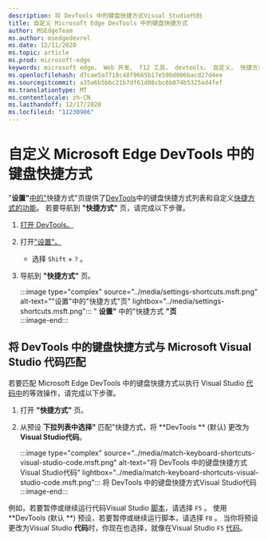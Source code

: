 ```yaml
---
description: 将 DevTools 中的键盘快捷方式Visual Studio代码
title: 自定义 Microsoft Edge DevTools 中的键盘快捷方式
author: MSEdgeTeam
ms.author: msedgedevrel
ms.date: 12/11/2020
ms.topic: article
ms.prod: microsoft-edge
keywords: microsoft edge， Web 开发， f12 工具， devtools， 自定义， 快捷方式， 键盘， visual studio 代码
ms.openlocfilehash: d7cae5a7718c48f9665b17e59bd006bacd27d4ee
ms.sourcegitcommit: a35a6b5bbc21b7df61d08cbc6b074b5325ad4fef
ms.translationtype: MT
ms.contentlocale: zh-CN
ms.lasthandoff: 12/17/2020
ms.locfileid: "11230906"
---
```

# 自定义 Microsoft Edge DevTools 中的键盘快捷方式  

"**设置"**[中的"][DevToolsCustomizeSettings]快捷方式"页提供了[DevTools][DevToolsShortcuts]中的键盘快捷方式列表和自定义[快捷方式的功能](#match-keyboard-shortcuts-in-the-devtools-to-microsoft-visual-studio-code)。  若要导航到 **"快捷方式"** 页，请完成以下步骤。  

1.  [打开 DevTools。][DevtoolsOpenMain]  
1.  打开["设置"。][DevToolsCustomizeSettings]
    *   选择 `Shift` + `?` 。  
1.  导航到 **"快捷方式"** 页。  
    
    :::image type="complex" source="../media/settings-shortcuts.msft.png" alt-text=""设置"中的"快捷方式"页" lightbox="../media/settings-shortcuts.msft.png":::
       " **设置"** 中的"快捷方式 **"页**  
    :::image-end:::  
    
## 将 DevTools 中的键盘快捷方式与 Microsoft Visual Studio 代码匹配  

若要匹配 Microsoft Edge DevTools 中的键盘快捷方式以执行 Visual Studio [代码中][VisualStudioCode]的等效操作，请完成以下步骤。  

1.  打开 **"快捷方式"** 页。
1.  从预设 **下拉列表中选择"** 匹配"快捷方式，将 **DevTools ** (默认) 更改为 **Visual Studio代码**。  
    
    :::image type="complex" source="../media/match-keyboard-shortcuts-visual-studio-code.msft.png" alt-text="将 DevTools 中的键盘快捷方式Visual Studio代码" lightbox="../media/match-keyboard-shortcuts-visual-studio-code.msft.png":::
       将 DevTools 中的键盘快捷方式Visual Studio代码  
    :::image-end:::  
    
例如，若要暂停或继续运行代码Visual Studio [脚本][VisualStudioCodeShortcutsKeyboardWindows]，请选择 `F5` 。  使用 **DevTools (默认 **) 预设，若要暂停或继续运行脚本，请选择 `F8` 。  当你将预设更改为Visual Studio **代码**时，你现在也选择，就像在Visual Studio `F5` [代码][VisualStudioCodeShortcutsKeyboardWindows]。  

<!-- ## Edit shortcuts for any action in the DevTools -->

<!-- links -->  

[DevToolsCustomizeSettings]: ./index.md#settings "设置 - 自定义 Microsoft Edge DevTools | Microsoft Docs"  
[DevtoolsOpenMain]: ../open/index.md "打开 Microsoft Edge DevTools | Microsoft Docs"  
[DevToolsShortcuts]: ../shortcuts/index.md "Microsoft Edge DevTools 键盘快捷方式 |Microsoft Docs"  

[VisualStudioCode]: https://code.visualstudio.com "Microsoft Visual Studio Code"  
[VisualStudioCodeShortcutsKeyboardWindows]: https://code.visualstudio.com/shortcuts/keyboard-shortcuts-windows.pdf "Visual Studio Windows 的代码键盘快捷方式 |Microsoft Visual Studio Code"  
